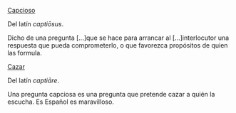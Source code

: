 [Capcioso](http://lema.rae.es/drae/?val=capcioso)

Del latín _captiōsus_.

Dicho de una pregunta [...]que se hace para arrancar al [...]interlocutor una respuesta que pueda comprometerlo, o que favorezca propósitos de quien las formula.


[Cazar](http://lema.rae.es/drae/?val=cazar)

Del latín _captiāre_.


Una pregunta capciosa es una pregunta que pretende cazar a quién la escucha. Es Español es maravilloso.
